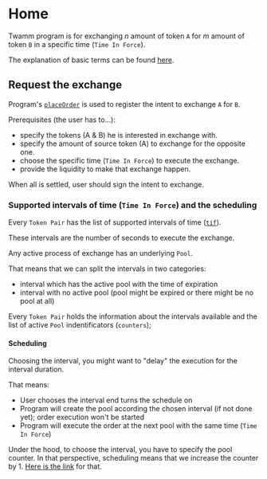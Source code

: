 # Home

Twamm program is for exchanging *n* amount of token `A` for *m* amount of token `B` in a specific time (`Time In Force`).

The explanation of basic terms can be found [here](./terms.md).


## Request the exchange

Program's [`placeOrder`](https://github.com/askibin/twamm/blob/master/app/src/hooks/use-schedule-order.ts#L147-L148) is used to register the intent to exchange `A` for `B`.

Prerequisites (the user has to...):

- specify the tokens (A & B) he is interested in exchange with.
- specify the amount of source token (A) to exchange for the opposite one.
- choose the specific time (`Time In Force`) to execute the exchange.
- provide the liquidity to make that exchange happen.

When all is settled, user should sign the intent to exchange.


### Supported intervals of time (`Time In Force`) and the scheduling

Every `Token Pair` has the list of supported intervals of time ([`tif`](https://github.com/askibin/twamm/blob/master/app/packages/twamm-types/%40types/twamm-types.d.ts#L97)).

These intervals are the number of seconds to execute the exchange.

Any active process of exchange has an underlying `Pool`.

That means that we can split the intervals in two categories:
- interval which has the active pool with the time of expiration
- interval with no active pool (pool might be expired or there might be no pool at all)

Every `Token Pair` holds the information about the intervals available and the list of active `Pool` indentificators (`counters`);

#### Scheduling

Choosing the interval, you might want to "delay" the execution for the interval duration.

That means:
- User chooses the interval end turns the schedule on
- Program will create the pool according the chosen interval (if not done yet); order execution won't be started
- Program will execute the order at the next pool with the same time (`Time In Force`)

Under the hood, to choose the interval, you have to specify the pool counter. In that perspective, scheduling means that we increase the counter by 1. [Here is the link](https://github.com/askibin/twamm/blob/master/app/packages/twamm-client-js/lib/time-in-force.ts#L19) for that.


